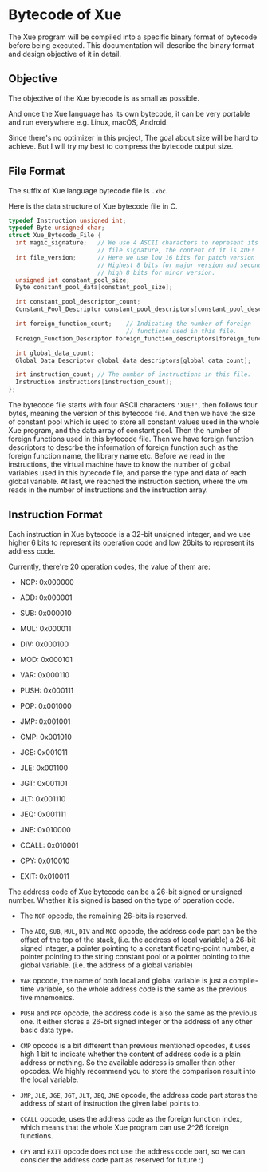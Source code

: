 # Bytecode of Xue

The Xue program will be compiled into a specific binary format of bytecode before being executed. This documentation will describe the binary format and design objective of it in detail.

## Objective

The objective of the Xue bytecode is as small as possible.

And once the Xue language has its own bytecode, it can be very portable and run everywhere e.g. Linux, macOS, Android.

Since there's no optimizer in this project, The goal about size will be hard to achieve. But I will try my best to compress the bytecode output size.

## File Format

The suffix of Xue language bytecode file is `.xbc`.

Here is the data structure of Xue bytecode file in C.

```c
typedef Instruction unsigned int;
typedef Byte unsigned char;
struct Xue_Bytecode_File {
  int magic_signature;   // We use 4 ASCII characters to represent its
                         // file signature, the content of it is XUE!
  int file_version;      // Here we use low 16 bits for patch version
                         // Highest 8 bits for major version and second
                         // high 8 bits for minor version.
  unsigned int constant_pool_size;
  Byte constant_pool_data[constant_pool_size];

  int constant_pool_descriptor_count;
  Constant_Pool_Descriptor constant_pool_descriptors[constant_pool_descriptor_count];

  int foreign_function_count;    // Indicating the number of foreign
                                 // functions used in this file.
  Foreign_Function_Descriptor foreign_function_descriptors[foreign_function_count];

  int global_data_count;
  Global_Data_Descriptor global_data_descriptors[global_data_count];

  int instruction_count; // The number of instructions in this file.
  Instruction instructions[instruction_count];
};
```

The bytecode file starts with four ASCII characters `'XUE!'`, then follows four bytes, meaning the version of this bytecode file. And then we have the size of constant pool which is used to store all constant values used in the whole Xue program, and the data array of constant pool. Then the number of foreign functions used in this bytecode file. Then we have foreign function descriptors to descrbe the information of foreign function such as the foreign function name, the library name etc. Before we read in the instructions, the virtual machine have to know the number of global variables used in this bytecode file, and parse the type and data of each global variable. At last, we reached the instruction section, where the vm reads in the number of instructions and the instruction array.

## Instruction Format

Each instruction in Xue bytecode is a 32-bit unsigned integer, and we use higher 6 bits to represent its operation code and low 26bits to represent its address code.

Currently, there're 20 operation codes, the value of them are:

- NOP: 0x000000

- ADD: 0x000001

- SUB: 0x000010

- MUL: 0x000011

- DIV: 0x000100

- MOD: 0x000101

- VAR: 0x000110

- PUSH: 0x000111

- POP: 0x001000

- JMP: 0x001001

- CMP: 0x001010

- JGE: 0x001011

- JLE: 0x001100

- JGT: 0x001101

- JLT: 0x001110

- JEQ: 0x001111

- JNE: 0x010000

- CCALL: 0x010001

- CPY: 0x010010

- EXIT: 0x010011

The address code of Xue bytecode can be a 26-bit signed or unsigned number. Whether it is signed is based on the type of operation code.

- The `NOP` opcode, the remaining 26-bits is reserved.

- The `ADD`, `SUB`, `MUL`, `DIV` and `MOD` opcode, the address code part can be the offset of the top of the stack, (i.e. the address of local variable) a 26-bit signed integer, a pointer pointing to a constant floating-point number, a pointer pointing to the string constant pool or a pointer pointing to the global variable. (i.e. the address of a global variable)

- `VAR` opcode, the name of both local and global variable is just a compile-time variable, so the whole address code is the same as the previous five mnemonics.

- `PUSH` and `POP` opcode, the address code is also the same as the previous one. It either stores a 26-bit signed integer or the address of any other basic data type.

- `CMP` opcode is a bit different than previous mentioned opcodes, it uses high 1 bit to indicate whether the content of address code is a plain address or nothing. So the available address is smaller than other opcodes. We highly recommend you to store the comparison result into the local variable.

- `JMP`, `JLE`, `JGE`, `JGT`, `JLT`, `JEQ`, `JNE` opcode, the address code part stores the address of start of instruction the given label points to.

- `CCALL` opcode, uses the address code as the foreign function index, which means that the whole Xue program can use 2^26 foreign functions.

- `CPY` and `EXIT` opcode does not use the address code part, so we can consider the address code part as reserved for future :) 
